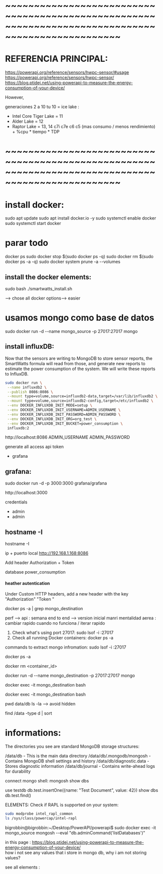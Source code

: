 # ~~~~~~~~~~~~~~~~~~~~~~~~~~~~~~~~~~~~~~~~~~~~~~~~~~~~~~~~~~~~~~~~~~~~~~~~~~~~~~~~~~~~~~~~~~~~~~~~~~
# REFERENCIA PRINCIPAL: 
https://powerapi.org/reference/sensors/hwpc-sensor/#usage
https://powerapi.org/reference/sensors/hwpc-sensor/
https://blog.ptidej.net/using-powerapi-to-measure-the-energy-consumption-of-your-device/

However, 

generaciones 2 a 10
tu 10 = ice lake : 
*  Intel Core Tiger Lake =  11
*  Alder Lake = 12
*  Raptor Lake = 13, 14
c7i 
c7e
c6
c5 (mas consumo / menos rendimiento) + %cpu * tiempo * TDP
# ~~~~~~~~~~~~~~~~~~~~~~~~~~~~~~~~~~~~~~~~~~~~~~~~~~~~~~~~~~~~~~~~~~~~~~~~~~~~~~~~~~~~~~~~~~~~~~~~~~

# install docker: 
sudo apt update
sudo apt install docker.io -y
sudo systemctl enable docker
sudo systemctl start docker

# parar todo 
docker ps
sudo docker stop $(sudo docker ps -q)
sudo docker rm $(sudo docker ps -a -q)
sudo docker system prune -a --volumes

## install the docker elements: 
sudo bash ./smartwatts_install.sh

--> chose all docker options--> easier 

# usamos mongo como base de datos 
sudo docker run -d --name mongo_source -p 27017:27017 mongo


## install influxDB: 
Now that the sensors are writing to MongoDB to store sensor reports, the SmartWatts formula will read from those, and generate new reports to estimate the power consumption of the system. We will write these reports to InfluxDB.

```bash
sudo docker run \
 --name influxdb2 \
 --publish 8086:8086 \
 --mount type=volume,source=influxdb2-data,target=/var/lib/influxdb2 \
 --mount type=volume,source=influxdb2-config,target=/etc/influxdb2 \
 --env DOCKER_INFLUXDB_INIT_MODE=setup \
 --env DOCKER_INFLUXDB_INIT_USERNAME=ADMIN_USERNAME \
 --env DOCKER_INFLUXDB_INIT_PASSWORD=ADMIN_PASSWORD \
 --env DOCKER_INFLUXDB_INIT_ORG=org_test \
 --env DOCKER_INFLUXDB_INIT_BUCKET=power_consumption \
 influxdb:2 

```

http://localhost:8086
ADMIN_USERNAME
ADMIN_PASSWORD

generate all access api token  
* grafana


## grafana: 
sudo docker run -d -p 3000:3000 grafana/grafana

http://localhost:3000

credentials
- admin
- admin

## hostname -I
hostname -I

ip + puerto  local 
http://192.168.1.168:8086


Add header 
Authorization + Token 

database power_consumption

#### heather autentication 
Under Custom HTTP headers, add a new header with the key "Authorization"
"Token <my-token>" 


docker ps -a | grep mongo_destination

perf --> api : 
semana end to end --> version inicial 
manri mentalidad aerea : cambiar rapido cuando no funciona / iterar rapido 







1. Check what's using port 27017:
sudo lsof -i :27017
2. Check all running Docker containers:
docker ps -a


commands to extract mongo infromation: 
sudo lsof -i :27017

docker ps -a

docker rm <container_id>

docker run -d --name mongo_destination -p 27017:27017 mongo

docker exec -it mongo_destination bash


docker exec -it mongo_destination bash

pwd
data/db
ls -la  --> avoid hidden 

find /data -type d | sort

# informations: 
The directories you see are standard MongoDB storage structures:

/data/db - This is the main data directory
/data/db/.mongodb/mongosh - Contains MongoDB shell settings and history
/data/db/diagnostic.data - Stores diagnostic information
/data/db/journal - Contains write-ahead logs for durability


connect mongo shell: 
mongosh
show dbs


use testdb
db.test.insertOne({name: "Test Document", value: 42})
show dbs
db.test.find()



 

ELEMENTS: 
Check if RAPL is supported on your system:
```bash
sudo modprobe intel_rapl_common
ls /sys/class/powercap/intel-rapl
```



bigrobbin@bigrobbin:~/Desktop/PowerAPI/powerapi$ sudo docker exec -it mongo_source mongosh --eval "db.adminCommand('listDatabases')"


in this page : https://blog.ptidej.net/using-powerapi-to-measure-the-energy-consumption-of-your-device/   
how i not  see any  values that i store in mongo db, why i am not storing values?

see all elements : 
